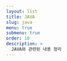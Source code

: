 ```yaml
---
layout: list
title: JAVA
slug: java
menu: true
submenu: true
order: 10
description: >
  JAVA와 관련된 내용 정리
---
```

